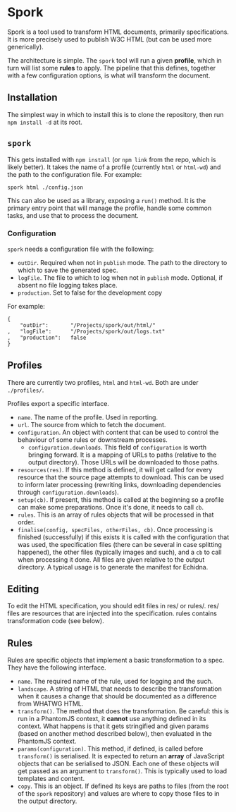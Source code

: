 
# Spork

Spork is a tool used to transform HTML documents, primarily specifications. It is more precisely
used to publish W3C HTML (but can be used more generically).

The architecture is simple. The `spork` tool will run a given **profile**, which in turn will list
some **rules** to apply. The pipeline that this defines, together with a few configuration options,
is what will transform the document.

## Installation

The simplest way in which to install this is to clone the repository, then run `npm install -d` at
its root.

## `spork`

This gets installed with `npm install` (or `npm link` from the repo, which is likely better). It
takes the name of a profile (currently `html` or `html-wd`) and the path to the configuration file. For example:

`spork html ./config.json`

This can also be used as a library, exposing a `run()` method. It is the primary entry point that
will manage the profile, handle some common tasks, and use that to process the document.

### Configuration

`spork` needs a configuration file with the following:

* `outDir`. Required when not in `publish` mode. The path to the directory to which to save the
  generated spec.
* `logFile`. The file to which to log when not in `publish` mode. Optional, if absent no file
  logging takes place.
* `production`. Set to false for the development copy

For example:

```
{
    "outDir":       "/Projects/spork/out/html/"
,   "logFile":      "/Projects/spork/out/logs.txt"
,   "production":   false
}
```

## Profiles

There are currently two profiles, `html` and `html-wd`. Both are under `./profiles/`.

Profiles export a specific interface.

* `name`. The name of the profile. Used in reporting.
* `url`. The source from which to fetch the document.
* `configuration`. An object with content that can be used to control the behaviour of some rules or
  downstream processes.
    * `configuration.downloads`. This field of `configuration` is worth bringing forward. It is a
      mapping of URLs to paths (relative to the output directory). Those URLs will be downloaded to
      those paths.
* `resources(res)`. If this method is defined, it will get called for every resource that the source
  page attempts to download. This can be used to inform later processing (rewriting links,
  downloading dependencies through `configuration.downloads`).
* `setup(cb)`. If present, this method is called at the beginning so a profile can make some
  preparations. Once it's done, it needs to call `cb`.
* `rules`. This is an array of rules objects that will be processed in that order.
* `finalise(config, specFiles, otherFiles, cb)`. Once processing is finished (successfully) if this
  exists it is called with the configuration that was used, the specification files (there can be
  several in case splitting happened), the other files (typically images and such), and a `cb` to
  call when processing it done. All files are given relative to the output directory. A typical
  usage is to generate the manifest for Echidna.

## Editing

To edit the HTML specification, you should edit files in res/ or rules/. res/ files are resources that are injected into the specification. rules contains transformation code (see below).

## Rules

Rules are specific objects that implement a basic transformation to a spec. They have the following
interface.

* `name`. The required name of the rule, used for logging and the such.
* `landscape`. A string of HTML that needs to describe the transformation when it causes a change
  that should be documented as a difference from WHATWG HTML.
* `transform()`. The method that does the transformation. Be careful: this is run in a PhantomJS
  context, it **cannot** use anything defined in its context. What happens is that it gets
  stringified and given params (based on another method described below), then evaluated in the
  PhantomJS context.
* `params(configuration)`. This method, if defined, is called before `transform()` is serialised. It
  is expected to return an **array** of JavaScript objects that can be serialised to JSON. Each one
  of these objects will get passed as an argument to `transform()`. This is typically used to load
  templates and content.
* `copy`. This is an object. If defined its keys are paths to files (from the root of the `spork`
  repository) and values are where to copy those files to in the output directory.

